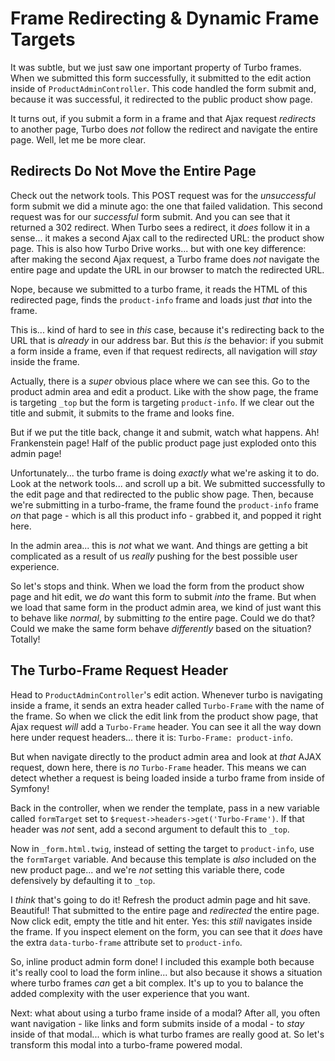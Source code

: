 # Frame Redirecting & Dynamic Frame Targets

It was subtle, but we just saw one important property of Turbo frames. When
we submitted this form successfully, it submitted to the edit action inside of
`ProductAdminController`. This code handled the form submit and, because it was
successful, it redirected to the public product show page.

It turns out, if you submit a form in a frame and that Ajax request *redirects* to
another page, Turbo does *not* follow the redirect and navigate the entire page.
Well, let me be more clear.

## Redirects Do Not Move the Entire Page

Check out the network tools. This POST request was for the *unsuccessful* form submit
we did a minute ago: the one that failed validation. This second request was
for our *successful* form submit. And you can see that it returned a 302 redirect.
When Turbo sees a redirect, it *does* follow it in a sense... it makes a second
Ajax call to the redirected URL: the product show page. This is also how Turbo
Drive works... but with one key difference: after making the second Ajax request,
a Turbo frame does *not* navigate the entire page and update the URL in our browser
to match the redirected URL.

Nope, because we submitted to a turbo frame, it reads the HTML of this redirected
page, finds the `product-info` frame and loads just *that* into the frame.

This is... kind of hard to see in *this* case, because it's redirecting back to
the URL that is *already* in our address bar. But this *is* the behavior: if
you submit a form inside a frame, even if that request redirects, all navigation
will *stay* inside the frame.

Actually, there is a *super* obvious place where we can see this. Go to the product
admin area and edit a product. Like with the show page, the frame is targeting
`_top` but the form is targeting `product-info`. If we clear out the title and
submit, it submits to the frame and looks fine.

But if we put the title back, change it and submit, watch what happens. Ah!
Frankenstein page! Half of the public product page just exploded onto this
admin page!

Unfortunately... the turbo frame is doing *exactly* what we're asking it to do.
Look at the network tools... and scroll up a bit. We submitted successfully to the
edit page and that redirected to the public show page. Then, because we're submitting
in a turbo-frame, the frame found the `product-info` frame *on* that page - which
is all this product info - grabbed it, and popped it right here.

In the admin area... this is *not* what we want. And things are getting a bit
complicated as a result of us *really* pushing for the best possible user experience.

So let's stops and think. When we load the form from the product show page and hit
edit, we *do* want this form to submit *into* the frame. But when we load that same
form in the product admin area, we kind of just want this to behave like *normal*,
by submitting *to* the entire page. Could we do that? Could we make the same form
behave *differently* based on the situation? Totally!

## The Turbo-Frame Request Header

Head to `ProductAdminController`'s edit action. Whenever turbo is navigating
inside a frame, it sends an extra header called `Turbo-Frame` with the name of the
frame. So when we click the edit link from the product show page, that Ajax request
*will* add a `Turbo-Frame` header. You can see it all the way down here under request
headers... there it is: `Turbo-Frame: product-info`.

But when navigate directly to the product admin area and look at *that* AJAX request,
down here, there is *no* `Turbo-Frame` header. This means we can detect whether
a request is being loaded inside a turbo frame from inside of Symfony!

Back in the controller, when we render the template, pass in a new variable called
`formTarget` set to `$request->headers->get('Turbo-Frame')`. If that header was
*not* sent, add a second argument to default this to `_top`.

Now in `_form.html.twig`, instead of setting the target to `product-info`, use
the `formTarget` variable. And because this template is *also* included on the
new product page... and we're *not* setting this variable there, code defensively
by defaulting it to `_top`.

I *think* that's going to do it! Refresh the product admin page and hit save.
Beautiful! That submitted to the entire page and *redirected* the entire page.
Now click edit, empty the title and hit enter. Yes: this *still* navigates inside
the frame. If you inspect element on the form, you can see that it *does* have the
extra `data-turbo-frame` attribute set to `product-info`.

So, inline product admin form done! I included this example both because it's really
cool to load the form inline... but also because it shows a situation where turbo
frames *can* get a bit complex. It's up to you to balance the added complexity
with the user experience that you want.

Next: what about using a turbo frame inside of a modal? After all, you often want
navigation - like links and form submits inside of a modal - to *stay* inside
of that modal... which is what turbo frames are really good at. So let's
transform this modal into a turbo-frame powered modal.
